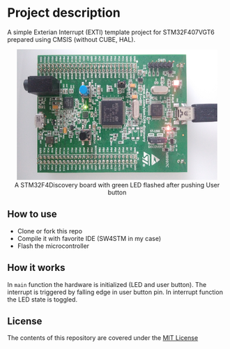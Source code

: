 # Project description

A simple Exterian Interrupt (EXTI) template project for STM32F407VGT6 prepared using CMSIS
(without CUBE, HAL).

<p align="center">
  <img width="460" height="300" src="images/board.jpg">
  <br>A STM32F4Discovery board with green LED flashed after pushing User button
</p>


## How to use

* Clone or fork this repo
* Compile it with favorite IDE (SW4STM in my case)
* Flash the microcontroller

## How it works

In `main` function the hardware is initialized (LED and user button). The interrupt is triggered
by falling edge in user button pin. In interrupt function the LED state is toggled.

## License
The contents of this repository are covered under the [MIT License](./LICENSE.txt)

